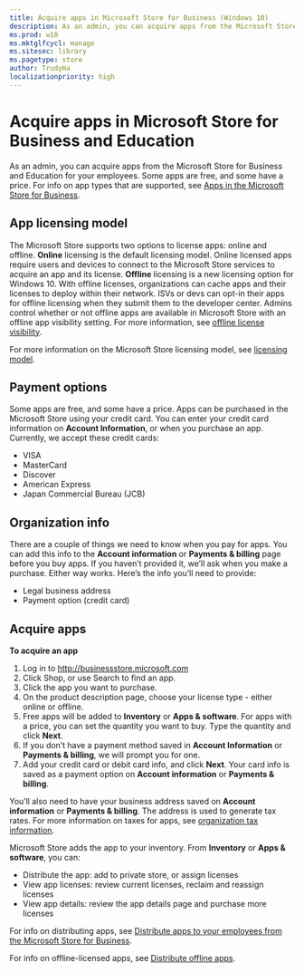 ```yaml
---
title: Acquire apps in Microsoft Store for Business (Windows 10)
description: As an admin, you can acquire apps from the Microsoft Store for Business for your employees. Some apps are free, and some have a price. For info on app types that are supported, see Apps in the Microsoft Store for Business.
ms.prod: w10
ms.mktglfcycl: manage
ms.sitesec: library
ms.pagetype: store
author: TrudyHa
localizationpriority: high
---
```


# Acquire apps in Microsoft Store for Business and Education
As an admin, you can acquire apps from the Microsoft Store for Business and Education for your employees. Some apps are free, and some have a price. For info on app types that are supported, see [Apps in the Microsoft Store for Business](apps-in-windows-store-for-business.md).

## App licensing model
The Microsoft Store supports two options to license apps: online and offline. **Online** licensing is the default licensing model. Online licensed apps require users and devices to connect to the Microsoft Store services to acquire an app and its license. **Offline** licensing is a new licensing option for Windows 10. With offline licenses, organizations can cache apps and their licenses to deploy within their network. ISVs or devs can opt-in their apps for offline licensing when they submit them to the developer center. Admins control whether or not offline apps are available in Microsoft Store with an offline app visibility setting. For more information, see [offline license visibility](https://technet.microsoft.com/itpro/windows/manage/update-windows-store-for-business-account-settings#offline-licensing). 

For more information on the Microsoft Store licensing model, see [licensing model](https://technet.microsoft.com/itpro/windows/manage/apps-in-windows-store-for-business#licensing-model).

## Payment options
Some apps are free, and some have a price. Apps can be purchased in the Microsoft Store using your credit card. You can enter your credit card information on **Account Information**, or when you purchase an app. Currently, we accept these credit cards:
- VISA 
- MasterCard 
- Discover 
- American Express 
- Japan Commercial Bureau (JCB)

## Organization info
There are a couple of things we need to know when you pay for apps. You can add this info to the **Account information** or **Payments & billing** page before you buy apps. If you haven’t provided it, we’ll ask when you make a purchase. Either way works. Here’s the info you’ll need to provide:
- Legal business address
- Payment option (credit card)


## Acquire apps
**To acquire an app**  
1.	Log in to http://businessstore.microsoft.com
2.	Click Shop, or use Search to find an app. 
3.	Click the app you want to purchase. 
4.	On the product description page, choose your license type - either online or offline. 
5.  Free apps will be added to **Inventory** or **Apps & software**. For apps with a price, you can set the quantity you want to buy. Type the quantity and click **Next**.
6.	If you don’t have a payment method saved in **Account Information** or **Payments & billing**, we will prompt you for one.
7.	Add your credit card or debit card info, and click **Next**. Your card info is saved as a payment option on **Account information** or **Payments & billing**.

You’ll also need to have your business address saved on **Account information** or **Payments & billing**. The address is used to generate tax rates. For more information on taxes for apps, see [organization tax information](https://technet.microsoft.com/itpro/windows/manage/update-windows-store-for-business-account-settings#organization-tax-information). 

Microsoft Store adds the app to your inventory. From **Inventory** or **Apps & software**, you can:
- Distribute the app: add to private store, or assign licenses
- View app licenses: review current licenses, reclaim and reassign licenses
- View app details: review the app details page and purchase more licenses

For info on distributing apps, see [Distribute apps to your employees from the Microsoft Store for Business](distribute-apps-to-your-employees-windows-store-for-business.md).

For info on offline-licensed apps, see [Distribute offline apps](distribute-offline-apps.md).
